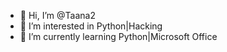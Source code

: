 - 👋 Hi, I’m @Taana2
- 👀 I’m interested in Python|Hacking
- 🌱 I’m currently learning Python|Microsoft Office

<!---
Taana2/Taana2 is a ✨ special ✨ repository because its `README.md` (this file) appears on your GitHub profile.
You can click the Preview link to take a look at your changes.
--->
